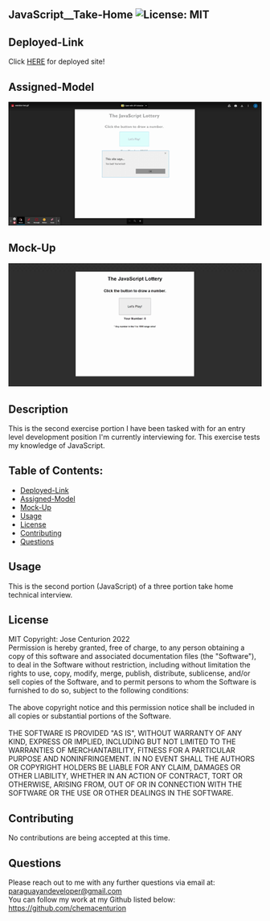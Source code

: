 ## JavaScript\_\_Take-Home ![License: MIT](https://img.shields.io/badge/License-MIT-yellow.svg)

## Deployed-Link

Click [HERE](https://chemacenturion.github.io/JavaScript__Take-Home/) for deployed site!

## Assigned-Model

![Assigned-Model-GIF](https://github.com/chemacenturion/JavaScript__Take-Home/blob/main/assets/images/exersice-two.gif%20-%20Google%20Drive.gif?raw=true)

## Mock-Up

![Mock-Up-GIF](https://github.com/chemacenturion/JavaScript__Take-Home/blob/main/assets/images/JavaScript__Take-Home.gif?raw=true)

## Description

This is the second exercise portion I have been tasked with for an entry level development position I'm currently interviewing for. This exercise tests my knowledge of JavaScript.

## Table of Contents:

- [Deployed-Link](#Deployed-Link)
- [Assigned-Model](#Assigned-Model)
- [Mock-Up](#Mock-Up)
- [Usage](#Usage)
- [License](#License)
- [Contributing](#Contributing)
- [Questions](#Questions)

## Usage

This is the second portion (JavaScript) of a three portion take home technical interview.

## License

MIT Copyright: Jose Centurion 2022
<br/>
Permission is hereby granted, free of charge, to any person obtaining a copy of this software and associated documentation files (the "Software"), to deal in the Software without restriction, including without limitation the rights to use, copy, modify, merge, publish, distribute, sublicense, and/or sell copies of the Software, and to permit persons to whom the Software is furnished to do so, subject to the following conditions: <br/> <br/> The above copyright notice and this permission notice shall be included in all copies or substantial portions of the Software. <br/> <br/> THE SOFTWARE IS PROVIDED "AS IS", WITHOUT WARRANTY OF ANY KIND, EXPRESS OR IMPLIED, INCLUDING BUT NOT LIMITED TO THE WARRANTIES OF MERCHANTABILITY, FITNESS FOR A PARTICULAR PURPOSE AND NONINFRINGEMENT. IN NO EVENT SHALL THE AUTHORS OR COPYRIGHT HOLDERS BE LIABLE FOR ANY CLAIM, DAMAGES OR OTHER LIABILITY, WHETHER IN AN ACTION OF CONTRACT, TORT OR OTHERWISE, ARISING FROM, OUT OF OR IN CONNECTION WITH THE SOFTWARE OR THE USE OR OTHER DEALINGS IN THE SOFTWARE.

## Contributing

No contributions are being accepted at this time.

## Questions

Please reach out to me with any further questions via email at:
<br/>
paraguayandeveloper@gmail.com
<br/>
You can follow my work at my Github listed below:
<br/>
https://github.com/chemacenturion
